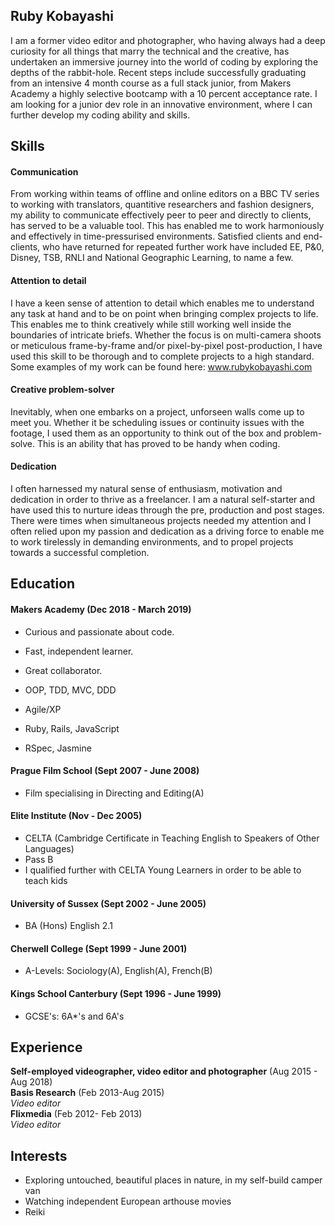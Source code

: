 ## Ruby Kobayashi

I am a former video editor and photographer, who having always had a deep curiosity for all things that marry the technical and the creative, has undertaken an immersive journey into the world of coding by exploring the depths of the rabbit-hole. Recent steps include successfully graduating from an intensive 4 month course as a full stack junior, from Makers Academy a highly selective bootcamp with a 10 percent acceptance rate. I am looking for a junior dev role in an innovative environment, where I can further develop my coding ability and skills.

## Skills

#### Communication

From working within teams of offline and online editors on a BBC TV series to working with translators, quantitive researchers and fashion designers, my ability to communicate effectively peer to peer and directly to clients, has served to be a valuable tool. This has enabled me to work harmoniously and effectively in time-pressurised environments. Satisfied clients and end-clients, who have returned for repeated further work have included EE, P&0, Disney, TSB, RNLI and National Geographic Learning, to name a few.

#### Attention to detail

I have a keen sense of attention to detail which enables me to understand any task at hand and to be on point when bringing complex projects to life. This enables me to think creatively while still working well inside the boundaries of intricate briefs. Whether the focus is on multi-camera shoots or meticulous frame-by-frame and/or pixel-by-pixel post-production, I have used this skill to be thorough and to complete projects to a high standard. Some examples of my work can be found here: www.rubykobayashi.com

#### Creative problem-solver

Inevitably, when one embarks on a project, unforseen walls come up to meet you. Whether it be scheduling issues or continuity issues with the footage, I used them as an opportunity to think out of the box and problem-solve. This is an ability that has proved to be handy when coding.


#### Dedication

I often harnessed my natural sense of enthusiasm, motivation and dedication in order to thrive as a freelancer. I am a natural self-starter and have used this to nurture ideas through the pre, production and post stages. There were times when simultaneous projects needed my attention and I often relied upon my passion and dedication as a driving force to enable me to work tirelessly in demanding environments, and to propel projects towards a successful completion.




## Education

#### Makers Academy (Dec 2018 - March 2019)

- Curious and passionate about code.
- Fast, independent learner.
- Great collaborator.

- OOP, TDD, MVC, DDD
- Agile/XP
- Ruby, Rails, JavaScript
- RSpec, Jasmine

#### Prague Film School (Sept 2007 - June 2008)

- Film specialising in Directing and Editing(A)


#### Elite Institute (Nov - Dec 2005)

- CELTA (Cambridge Certificate in Teaching English to Speakers of Other Languages)
- Pass B
- I qualified further with CELTA Young Learners in order to be able to teach kids

#### University of Sussex (Sept 2002 - June 2005)

- BA (Hons) English 2.1

#### Cherwell College (Sept 1999 - June 2001)

- A-Levels: Sociology(A), English(A), French(B)

#### Kings School Canterbury (Sept 1996 - June 1999)

- GCSE's: 6A*'s and 6A's

## Experience

**Self-employed videographer, video editor and photographer** (Aug 2015 - Aug 2018)    
**Basis Research** (Feb 2013-Aug 2015)   
*Video editor*  
**Flixmedia** (Feb 2012- Feb 2013)   
*Video editor*

## Interests

- Exploring untouched, beautiful places in nature, in my self-build camper van
- Watching independent European arthouse movies
- Reiki

